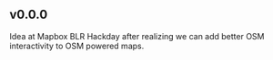
v0.0.0
---

Idea at Mapbox BLR Hackday after realizing we can add better OSM interactivity to OSM powered maps.
